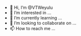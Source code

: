 - 👋 Hi, I’m @VTWeyulu
- 👀 I’m interested in ...
- 🌱 I’m currently learning ...
- 💞️ I’m looking to collaborate on ...
- 📫 How to reach me ...

<!---
VTWeyulu/VTWeyulu is a ✨ special ✨ repository because its `README.md` (this file) appears on your GitHub profile.
You can click the Preview link to take a look at your changes.
--->
